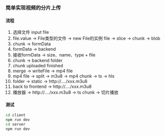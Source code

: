 ### 简单实现视频的分片上传
#### 流程
1. 选择文件 input file
2. file.value -> File类型的文件 -> new File的实例
   file -> slice -> chunk -> blob
3. chunk -> formData
4. formData -> backend
5. 接收formData -> size、name、type + file
6. chunk -> backend folder
7. chunk uploaded finished
8. merge -> writeFile -> mp4 file
9. mp4 file -> split -> m3u8 -> mp4 chunk -> ts -> hls
10. folder -> static -> http://..../xxx.m3u8
11. back to frontend -> http://..../xxx.m3u8
12. 播放器 -> http://..../xxx.m3u8 -> ts chunk -> 切片播放

#### 测试
```sh
cd client
npm run dev
cd server
npm run dev
```